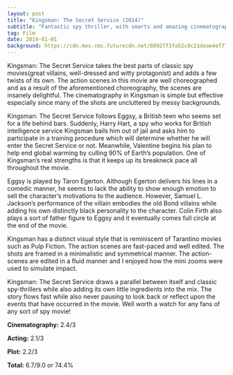 ```yaml
---
layout: post
title: "Kingsman: The Secret Service (2014)"
subtitle: "Fantastic spy thriller, with smarts and amazing cinematography"
tag: Film
date: 2019-01-01
background: https://cdn.mos.cms.futurecdn.net/8092ff3fa52c8c21deae4ef77839bf61.jpg
---
```

Kingsman: The Secret Service takes the best parts of classic spy movies(great villains, well-dressed and witty protagonist) and adds a few twists of its own. The action scenes in this movie are well choreographed and as a result of the aforementioned choreography, the scenes are insanely delightful. The cinematography in Kingsman is simple but effective especially since many of the shots are uncluttered by messy backgrounds.

Kingsman: The Secret Service follows Eggsy, a British teen who seems set for a life behind bars. Suddenly, Harry Hart, a spy who works for British intelligence service Kingsman bails him out of jail and asks him to participate in a training procedure which will determine whether he will enter the Secret Service or not. Meanwhile, Valentine begins his plan to help end global warming by culling 90% of Earth’s population. One of Kingsman’s real strengths is that it keeps up its breakneck pace all throughout the movie.

Eggsy is played by Taron Egerton. Although Egerton delivers his lines in a comedic manner, he seems to lack the ability to show enough emotion to sell the character’s motivations to the audience. However, Samuel L. Jackson’s performance of the villain embodies the old Bond villains while adding his own distinctly black personality to the character. Colin Firth also plays a sort of father figure to Eggsy and it eventually comes full circle at the end of the movie.

Kingsman has a distinct visual style that is reminiscent of Tarantino movies such as Pulp Fiction. The action scenes are fast-paced and well edited. The shots are framed in a minimalistic and symmetrical manner. The action-scenes are edited in a fluid manner and I enjoyed how the mini zooms were used to simulate impact. 

Kingsman: The Secret Service draws a parallel between itself and classic spy-thrillers while also adding its own little ingredients into the mix. The story flows fast while also never pausing to look back or reflect upon the events that have occurred in the movie. Well worth a watch for any fans of any sort of spy movie!

**Cinematography:** 2.4/3

**Acting:** 2.1/3

**Plot:** 2.2/3

**Total:** 6.7/9.0 or 74.4%
